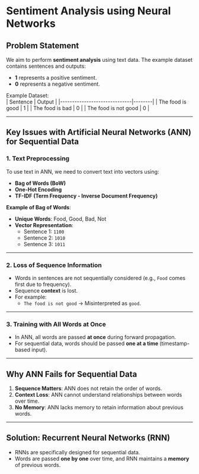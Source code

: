 # Sentiment Analysis using Neural Networks

## Problem Statement

We aim to perform **sentiment analysis** using text data. The example dataset contains sentences and outputs:

- **1** represents a positive sentiment.
- **0** represents a negative sentiment.

Example Dataset:  
| Sentence | Output |
|------------------------------|--------|
| The food is good | 1 |
| The food is bad | 0 |
| The food is not good | 0 |

---

## Key Issues with Artificial Neural Networks (ANN) for Sequential Data

### 1. **Text Preprocessing**

To use text in ANN, we need to convert text into vectors using:

- **Bag of Words (BoW)**
- **One-Hot Encoding**
- **TF-IDF (Term Frequency - Inverse Document Frequency)**

**Example of Bag of Words**:

- **Unique Words**: Food, Good, Bad, Not
- **Vector Representation**:
  - Sentence 1: `1100`
  - Sentence 2: `1010`
  - Sentence 3: `1011`

---

### 2. **Loss of Sequence Information**

- Words in sentences are not sequentially considered (e.g., `Food` comes first due to frequency).
- Sequence **context** is lost.
- For example:
  - `The food is not good` → Misinterpreted as `good`.

---

### 3. **Training with All Words at Once**

- In ANN, all words are passed **at once** during forward propagation.
- For sequential data, words should be passed **one at a time** (timestamp-based input).

---

## Why ANN Fails for Sequential Data

1. **Sequence Matters**: ANN does not retain the order of words.
2. **Context Loss**: ANN cannot understand relationships between words over time.
3. **No Memory**: ANN lacks memory to retain information about previous words.

---

## Solution: Recurrent Neural Networks (RNN)

- RNNs are specifically designed for sequential data.
- Words are passed **one by one** over time, and RNN maintains a **memory** of previous words.
